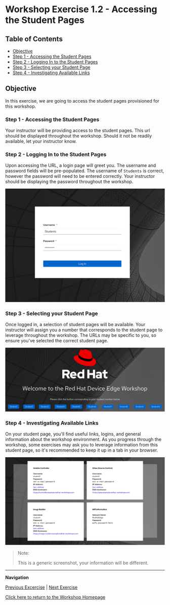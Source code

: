# Workshop Exercise 1.2 - Accessing the Student Pages

## Table of Contents

* [Objective](#objective)
* [Step 1 - Accessing the Student Pages](#step-1---accessing-the-student-pages)
* [Step 2 - Logging In to the Student Pages](#step-2---logging-in-to-the-student-pages)
* [Step 3 - Selecting your Student Page](#step-3---selecting-your-student-page)
* [Step 4 - Investigating Available Links](#step-4---investigating-available-links)

## Objective

In this exercise, we are going to access the student pages provisioned for this workshop.

### Step 1 - Accessing the Student Pages

Your instructor will be providing access to the student pages. This url should be displayed throughout the workshop. Should it not be readily available, let your instructor know.

### Step 2 - Logging In to the Student Pages

Upon accessing the URL, a login page will greet you. The username and password fields will be pre-populated. The username of `Students` is correct, however the password will need to be entered correctly. Your instructor should be displaying the password throughout the workshop.

![Student Page Login](../images/student-page-login.png)

### Step 3 - Selecting your Student Page

Once logged in, a selection of student pages will be available. Your instructor will assign you a number that corresponds to the student page to leverage throughout the workshop. The URLs may be specific to you, so ensure you've selected the correct student page.

![Student Page Choice](../images/student-page-choice.png)

### Step 4 - Investigating Available Links

On your student page, you'll find useful links, logins, and general information about the workshop environment. As you progress through the workshop, some exercises may ask you to leverage information from this student page, so it's recommended to keep it up in a tab in your browser.

![Your Student Page](../images/your-student-page.png)

> Note:
>
> This is a generic screenshot, your information will be different.

---
**Navigation**

[Previous Excercise](../1.1-preflight/) | [Next Exercise](../1.3-edge-device-intro)

[Click here to return to the Workshop Homepage](../README.md)
